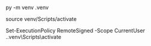 py -m venv .venv

source venv/Scripts/activate

Set-ExecutionPolicy RemoteSigned -Scope CurrentUser
.\.venv\Scripts\activate
